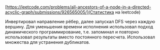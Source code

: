 [https://leetcode.com/problems/all-ancestors-of-a-node-in-a-directed-acyclic-graph/submissions/926565005/](Статистика на leetcode)

Инвертировал направление рёбер, далее запускал DFS через каждую вершину. Для уменьшения времени исполнения использовал подход динамического программирование, т.е. запоминал и повторно использовал результаты вместо постоянного пересчета. Использовал множества для устранения дубликатов.